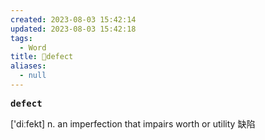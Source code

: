 ```yaml
---
created: 2023-08-03 15:42:14
updated: 2023-08-03 15:42:18
tags:
  - Word
title: 📖defect
aliases:
  - null
---
```


<pre><strong>defect</strong></pre>
['diːfekt]
n. an imperfection that impairs worth or utility 缺陷
